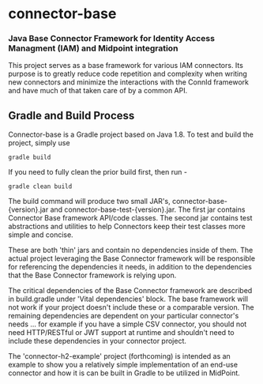 # connector-base
### Java Base Connector Framework for Identity Access Managment (IAM) and Midpoint integration

This project serves as a base framework for various IAM connectors.  Its purpose
is to greatly reduce code repetition and complexity when writing new connectors
and minimize the interactions with the ConnId framework and have much of that
taken care of by a common API.

## Gradle and Build Process

Connector-base is a Gradle project based on Java 1.8.  To test and build the project, simply use

`gradle build`

If you need to fully clean the prior build first, then run -

`gradle clean build`

The build command will produce two small JAR's, connector-base-{version}.jar
and connector-base-test-{version}.jar.  The first jar contains Connector Base
framework API/code classes.  The second jar contains test abstractions and utilities
to help Connectors keep their test classes more simple and concise.

These are both 'thin' jars and contain
no dependencies inside of them.  The actual project leveraging the Base Connector
framework will be responsible for referencing the dependencies it needs, in addition
to the dependencies that the Base Connector framework is relying upon.

The critical dependencies of the Base Connector framework are described in build.gradle under
'Vital dependencies' block.  The base framework will not work if your project
doesn't include these or a comparable version.  The remaining dependencies
are dependent on your particular connector's needs ... for example if you have
a simple CSV connector, you should not need HTTP/RESTful or JWT support at runtime
and shouldn't need to include these dependencies in your connector project.

The 'connector-h2-example' project (forthcoming) is intended as an example
to show you a relatively simple implementation of an end-use connector and how it
is can be built in Gradle to be utilized in MidPoint.